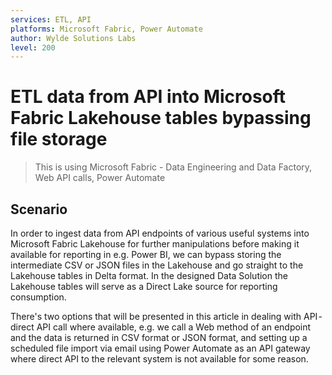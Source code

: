 ```yaml
---
services: ETL, API
platforms: Microsoft Fabric, Power Automate
author: Wylde Solutions Labs
level: 200
---
```

# ETL data from API into Microsoft Fabric Lakehouse tables bypassing file storage

> This is using Microsoft Fabric - Data Engineering and Data Factory, Web API calls, Power Automate

## Scenario

In order to ingest data from API endpoints of various useful systems into Microsoft Fabric Lakehouse for further manipulations before making it available for reporting in e.g. Power BI, we can bypass storing the intermediate CSV or JSON files in the Lakehouse and go straight to the Lakehouse tables in Delta format.
In the designed Data Solution the Lakehouse tables will serve as a Direct Lake source for reporting consumption.

There's two options that will be presented in this article in dealing with API - direct API call where available, e.g. we call a Web method of an endpoint and the data is returned in CSV format or JSON format, and setting up a scheduled file import via email using Power Automate as an API gateway where direct API to the relevant system is not available for some reason.
